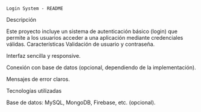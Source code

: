                                                                         Login System - README

Descripción

Este proyecto incluye un sistema de autenticación básico (login) que permite a los usuarios acceder a una aplicación mediante credenciales válidas.
Características
Validación de usuario y contraseña.


Interfaz sencilla y responsive.

Conexión con base de datos (opcional, dependiendo de la implementación).

Mensajes de error claros.


Tecnologías utilizadas

Base de datos: MySQL, MongoDB, Firebase, etc. (opcional).
